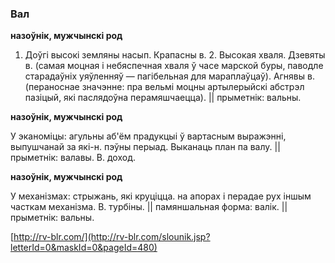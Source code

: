 ### Вал
**назоўнік, мужчынскі род**

1. Доўгі высокі земляны насып. Крапасны в. 2. Высокая хваля. Дзевяты в. (самая моцная і небяспечная хваля ў часе марской буры, паводле старадаўніх уяўленняў — пагібельная для мараплаўцаў). Агнявы в. (пераноснае значэнне: пра вельмі моцны артылерыйскі абстрэл пазіцый, які паслядоўна перамяшчаецца). || прыметнік: вальны.

**назоўнік, мужчынскі род**

У эканоміцы: агульны аб'ём прадукцыі ў вартасным выражэнні, выпушчанай за які-н. пэўны перыад. Выканаць план па валу. || прыметнік: валавы. В. доход.

**назоўнік, мужчынскі род**

У механізмах: стрыжань, які круціцца. на апорах і перадае рух іншым часткам механізма. В. турбіны. || памяншальная форма: валік. || прыметнік: вальны.

<a rel="author">[http://rv-blr.com/](http://rv-blr.com/slounik.jsp?letterId=0&maskId=0&pageId=480)</a>
